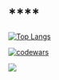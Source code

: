 # ****

[![Top Langs](https://github-readme-stats.vercel.app/api/top-langs/?username=dimmkan)](https://github.com/dimmkan/github-readme-stats)

[![codewars](https://www.codewars.com/users/dimmkan/badges/large)](https://www.codewars.com/users/dimmkan)

<img src="https://cr-ss-service.azurewebsites.net/api/ScreenShot?widget=summary&username=dimmkan&badges=3&show-avatar=false&style=--header-bg-color:%23000;--border-radius:3px"/>

